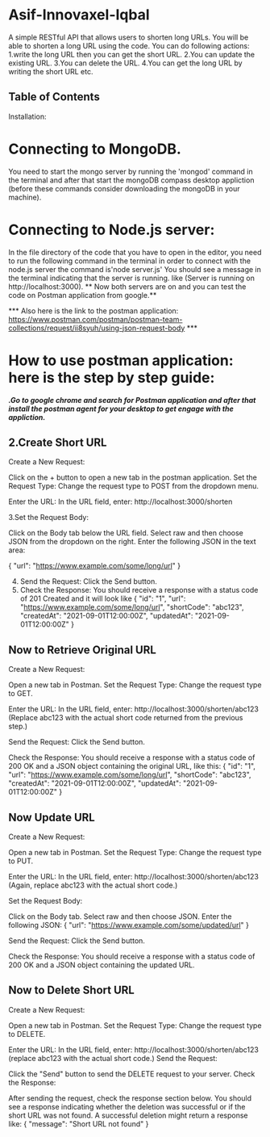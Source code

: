 # Asif-Innovaxel-Iqbal
A simple RESTful API that allows users to shorten long URLs.
You will be able to shorten a long URL using the code.
You can do following actions:
1.write the long URL then you can get the short URL.
2.You can update the existing URL.
3.You can delete the URL.
4.You can get the long URL by writing the short URL etc.

## Table of Contents
Installation:
# Connecting to MongoDB.
You need to start the mongo server by running the  'mongod' command in the terminal and after that start the mongoDB compass desktop appliction (before these commands consider downloading the mongoDB in your machine).
# Connecting to Node.js server:
In the file directory of the code that you have to open in the editor, you need to run the following command in the terminal in order to connect with the node.js server the command is'node server.js' 
You should see a message in the terminal indicating that the server is running. like  (Server is running on http://localhost:3000).
** Now both servers are on and you can test the code on Postman application from google.**

***  Also here is the link to the postman application: https://www.postman.com/postman/postman-team-collections/request/ii8syuh/using-json-request-body  *** 

# How to use postman application: here is the step by step guide:

***.Go to google chrome and search for Postman application and after that install the postman agent for your desktop to get engage with the appliction.***


## 2.Create Short URL ##
Create a New Request:

Click on the + button to open a new tab in the postman application.
Set the Request Type: Change the request type to POST from the dropdown menu.

Enter the URL: In the URL field, enter: http://localhost:3000/shorten

3.Set the Request Body:

Click on the Body tab below the URL field.
Select raw and then choose JSON from the dropdown on the right.
Enter the following JSON in the text area:


{
    "url": "https://www.example.com/some/long/url"
}

4. Send the Request: Click the Send button.
5. Check the Response: You should receive a response with a status code of 201 Created and it will look like 
{
    "id": "1",
    "url": "https://www.example.com/some/long/url",
    "shortCode": "abc123",
    "createdAt": "2021-09-01T12:00:00Z",
    "updatedAt": "2021-09-01T12:00:00Z"
}


## Now to Retrieve Original URL ##
Create a New Request:

Open a new tab in Postman.
Set the Request Type: Change the request type to GET.

Enter the URL: In the URL field, enter: http://localhost:3000/shorten/abc123
(Replace abc123 with the actual short code returned from the previous step.)

Send the Request: Click the Send button.

Check the Response: You should receive a response with a status code of 200 OK and a JSON object containing the original URL, like this:
{
    "id": "1",
    "url": "https://www.example.com/some/long/url",
    "shortCode": "abc123",
    "createdAt": "2021-09-01T12:00:00Z",
    "updatedAt": "2021-09-01T12:00:00Z"
}
## Now Update URL ##
Create a New Request:

Open a new tab in Postman.
Set the Request Type: Change the request type to PUT.

Enter the URL: In the URL field, enter: http://localhost:3000/shorten/abc123
(Again, replace abc123 with the actual short code.)

Set the Request Body:

Click on the Body tab.
Select raw and then choose JSON.
Enter the following JSON:
{
    "url": "https://www.example.com/some/updated/url"
}

Send the Request: Click the Send button.

Check the Response: You should receive a response with a status code of 200 OK and a JSON object containing the updated URL.

## Now to  Delete Short URL ##
Create a New Request:

Open a new tab in Postman.
Set the Request Type: Change the request type to DELETE.

Enter the URL: In the URL field, enter: http://localhost:3000/shorten/abc123
(replace abc123 with the actual short code.)
Send the Request:

Click the "Send" button to send the DELETE request to your server.
Check the Response:

After sending the request, check the response section below. You should see a response indicating whether the deletion was successful or if the short URL was not found.
A successful deletion might return a response like:
{
    "message": "Short URL not found"
}
